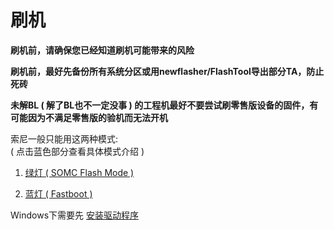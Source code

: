 # 刷机

**刷机前，请确保您已经知道刷机可能带来的风险**<br>

**刷机前，最好先备份所有系统分区或用newflasher/FlashTool导出部分TA，防止死砖**<br>

**未解BL ( 解了BL也不一定没事 ) 的工程机最好不要尝试刷零售版设备的固件，有可能因为不满足零售版的验机而无法开机**

索尼一般只能用这两种模式: <br>
 ( 点击蓝色部分查看具体模式介绍 )
1. [绿灯 ( SOMC Flash Mode )](Flashmode.md)

2. [蓝灯 ( Fastboot )](Fastboot.md)

Windows下需要先 [安装驱动程序](Driver.md)
